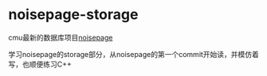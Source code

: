 # noisepage-storage

cmu最新的数据库项目[noisepage](https://github.com/cmu-db/noisepage)

学习noisepage的storage部分，从noisepage的第一个commit开始读，并模仿着写，也顺便练习C++
